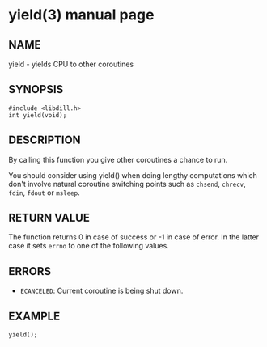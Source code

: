 # yield(3) manual page

## NAME

yield - yields CPU to other coroutines

## SYNOPSIS

```
#include <libdill.h>
int yield(void);
```

## DESCRIPTION

By calling this function you give other coroutines a chance to run.

You should consider using yield() when doing lengthy computations which don't involve natural coroutine switching points such as `chsend`, `chrecv`, `fdin`, `fdout` or `msleep`.

## RETURN VALUE

The function returns 0 in case of success or -1 in case of error. In the latter case it sets `errno` to one of the following values.

## ERRORS

* `ECANCELED`: Current coroutine is being shut down.

## EXAMPLE

```
yield();
```

